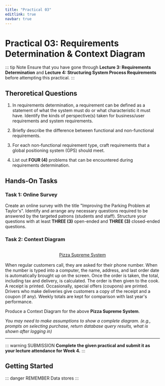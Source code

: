 ```yaml
---
title: "Practical 03"
editlink: true
navbar: true
---
```


# Practical 03: Requirements Determination & Context Diagram

::: tip Note
Ensure that you have gone through **Lecture 3: Requirements Determination** and **Lecture 4: Structuring System Process Requirements** before attempting this practical.
:::

## Theroretical Questions

1.  In requirements determination, a requirement can be defined as a statement of what the system
    must do or what characteristic it must have.
    Identify the kinds of perspective(s) taken for business/user requirements and system requirements.

2.  Briefly describe the difference between functional and non-functional requirements.

3.  For each non-functional requirement type, craft requirements that a global positioning system (GPS) should meet.

4.  List out **FOUR (4)** problems that can be encountered during requirements determination.

## Hands-On Tasks

### Task 1: Online Survey

Create an online survey with the title "Improving the Parking Problem at Taylor's".
Identify and arrange any necessary questions required to be answered by the targeted patrons (students and staff).
Structure your questions with at least **THREE (3)** open-ended and **THREE (3)** closed-ended questions.

### Task 2: Context Diagram

<div style="margin: 2rem auto 1rem; text-align: center;text-decoration: underline;">
	Pizza Supreme System
</div>

When regular customers call, they are asked for their phone number.
When the number is typed into a computer, the name, address, and last order date is automatically brought up on the screen.
Once the order is taken, the total, including tax and delivery, is calculated.
The order is then given to the cook.
A receipt is printed.
Occasionally, special offers (coupons) are printed.
Drivers who make deliveries give customers a copy of the receipt and a coupon (if any).
Weekly totals are kept for comparison with last year's performance.

Produce a Context Diagram for the above **Pizza Supreme System**.

_You may need to make assumptions to show a complete diagram. (e.g., prompts on selecting purchase, return database query results, what is shown after logging in)_

---

::: warning SUBMISSION
**Complete the given practical and submit it as your lecture attendance for Week 4.**
:::

## Getting Started

::: danger REMEMBER
Data stores
:::
